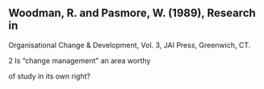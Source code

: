 ## Woodman, R. and Pasmore, W. (1989), Research in

Organisational Change & Development, Vol. 3, JAI Press, Greenwich, CT.

2 Is “change management” an area worthy

of study in its own right?